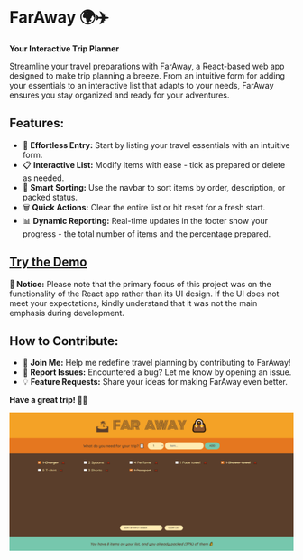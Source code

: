 # FarAway 🌍✈️

**Your Interactive Trip Planner**

Streamline your travel preparations with FarAway, a React-based web app designed to make trip planning a breeze. From an intuitive form for adding your essentials to an interactive list that adapts to your needs, FarAway ensures you stay organized and ready for your adventures.

## Features:

- 📝 **Effortless Entry:** Start by listing your travel essentials with an intuitive form.
- 📋 **Interactive List:** Modify items with ease - tick as prepared or delete as needed.
- 🧭 **Smart Sorting:** Use the navbar to sort items by order, description, or packed status.
- 🗑️ **Quick Actions:** Clear the entire list or hit reset for a fresh start.
- 📊 **Dynamic Reporting:** Real-time updates in the footer show your progress - the total number of items and the percentage prepared.


## [Try the Demo](https://super-hamster-944061.netlify.app/)


**📣 Notice:**
Please note that the primary focus of this project was on the functionality of the React app rather than its UI design. If the UI does not meet your expectations, kindly understand that it was not the main emphasis during development.

## How to Contribute:

- 🌟 **Join Me:** Help me redefine travel planning by contributing to FarAway!
- 🐞 **Report Issues:** Encountered a bug? Let me know by opening an issue.
- 💡 **Feature Requests:** Share your ideas for making FarAway even better.

**Have a great trip! 🚀🌟**

![TravelPal Screenshot](https://github.com/fissid/farAway/blob/323ea5eb0f77e84ef25ffaf974f8204e55c9fee6/Capture.PNG)
